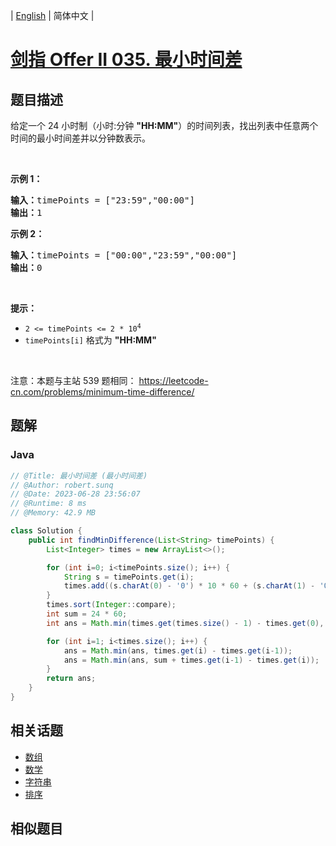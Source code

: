 
| [English](README_EN.md) | 简体中文 |

# [剑指 Offer II 035. 最小时间差](https://leetcode.cn//problems/569nqc/)

## 题目描述

<p>给定一个 24 小时制（小时:分钟 <strong>&quot;HH:MM&quot;</strong>）的时间列表，找出列表中任意两个时间的最小时间差并以分钟数表示。</p>

<p>&nbsp;</p>

<p><strong>示例 1：</strong></p>

<pre>
<strong>输入：</strong>timePoints = [&quot;23:59&quot;,&quot;00:00&quot;]
<strong>输出：</strong>1
</pre>

<p><strong>示例 2：</strong></p>

<pre>
<strong>输入：</strong>timePoints = [&quot;00:00&quot;,&quot;23:59&quot;,&quot;00:00&quot;]
<strong>输出：</strong>0
</pre>

<p>&nbsp;</p>

<p><strong>提示：</strong></p>

<ul>
	<li><code>2 &lt;= timePoints &lt;= 2 * 10<sup>4</sup></code></li>
	<li><code>timePoints[i]</code> 格式为 <strong>&quot;HH:MM&quot;</strong></li>
</ul>

<p>&nbsp;</p>

<p><meta charset="UTF-8" />注意：本题与主站 539&nbsp;题相同：&nbsp;<a href="https://leetcode-cn.com/problems/minimum-time-difference/">https://leetcode-cn.com/problems/minimum-time-difference/</a></p>


## 题解


### Java

```Java
// @Title: 最小时间差 (最小时间差)
// @Author: robert.sunq
// @Date: 2023-06-28 23:56:07
// @Runtime: 8 ms
// @Memory: 42.9 MB

class Solution {
    public int findMinDifference(List<String> timePoints) {
        List<Integer> times = new ArrayList<>();

        for (int i=0; i<timePoints.size(); i++) {
            String s = timePoints.get(i);
            times.add((s.charAt(0) - '0') * 10 * 60 + (s.charAt(1) - '0') * 60 + (s.charAt(3) - '0') * 10 + (s.charAt(4) - '0'));
        }
        times.sort(Integer::compare);
        int sum = 24 * 60;
        int ans = Math.min(times.get(times.size() - 1) - times.get(0), sum + times.get(0) - times.get(times.size() - 1) );

        for (int i=1; i<times.size(); i++) {
            ans = Math.min(ans, times.get(i) - times.get(i-1));
            ans = Math.min(ans, sum + times.get(i-1) - times.get(i));
        }
        return ans;
    }
}
```



## 相关话题

- [数组](https://leetcode.cn//tag/array)
- [数学](https://leetcode.cn//tag/math)
- [字符串](https://leetcode.cn//tag/string)
- [排序](https://leetcode.cn//tag/sorting)

## 相似题目



